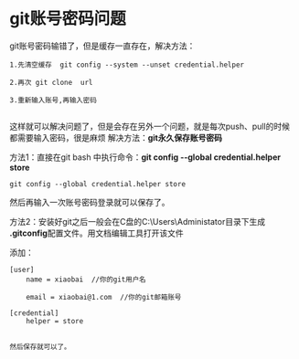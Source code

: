 # git账号密码问题

git账号密码输错了，但是缓存一直存在，解决方法：

```shell
1.先清空缓存  git config --system --unset credential.helper

2.再次 git clone  url

3.重新输入账号,再输入密码


```

这样就可以解决问题了，但是会存在另外一个问题，就是每次push、pull的时候都需要输入密码，很是麻烦
解决方法：**git永久保存账号密码**

方法1：直接在git bash 中执行命令：**git config --global credential.helper store**

```shell
git config --global credential.helper store
```

然后再输入一次账号密码登录就可以保存了。

方法2：安装好git之后一般会在C盘的C:\Users\Administator目录下生成 **.gitconfig**配置文件。用文档编辑工具打开该文件

添加：

```
[user]
	name = xiaobai  //你的git用户名

	email = xiaobai@1.com  //你的git邮箱账号

[credential]
    helper = store


然后保存就可以了。